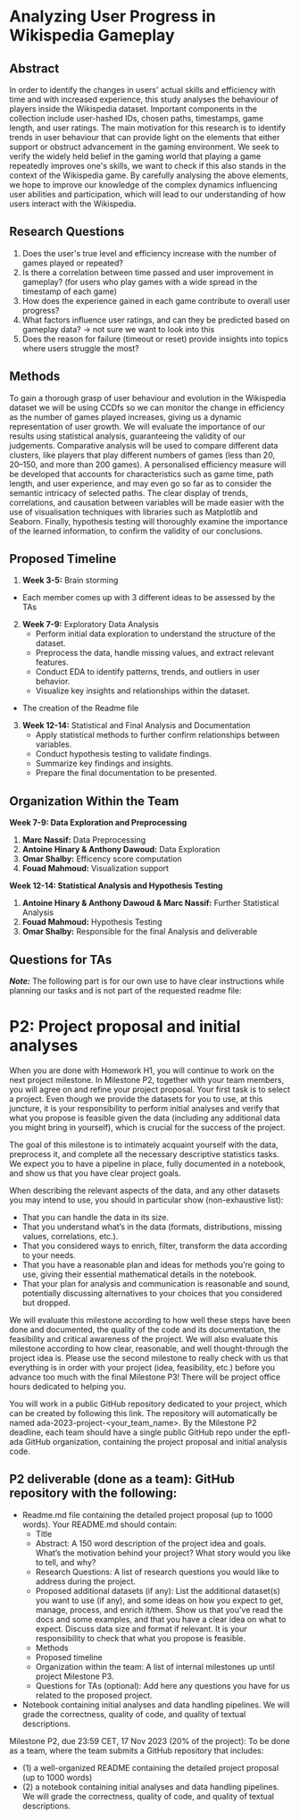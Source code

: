 # Analyzing User Progress in Wikispedia Gameplay

## Abstract

In order to identify the changes in users' actual skills and efficiency with time and with increased experience, this study analyses the behaviour of players inside the Wikispedia dataset. Important components in the collection include user-hashed IDs, chosen paths, timestamps, game length, and user ratings. The main motivation for this research is to identify trends in user behaviour that can provide light on the elements that either support or obstruct advancement in the gaming environment. We seek to verify the widely held belief in the gaming world that playing a game repeatedly improves one's skills, we want to check if this also stands in the context of the Wikispedia game. By carefully analysing the above elements, we hope to improve our knowledge of the complex dynamics influencing user abilities and participation, which will lead to our understanding of how users interact with the Wikispedia.

## Research Questions

1. Does the user's true level and efficiency increase with the number of games played or repeated?
2. Is there a correlation between time passed and user improvement in gameplay? (for users who play games with a wide spread in the timestamp of each game)
3. How does the experience gained in each game contribute to overall user progress?
4. What factors influence user ratings, and can they be predicted based on gameplay data? -> not sure we want to look into this
5. Does the reason for failure (timeout or reset) provide insights into topics where users struggle the most?


## Methods

To gain a thorough grasp of user behaviour and evolution in the Wikispedia dataset we will be using CCDfs so we can monitor the change in efficiency as the number of games played increases, giving us a dynamic representation of user growth. We will evaluate the importance of our results using statistical analysis, guaranteeing the validity of our judgements. Comparative analysis will be used to compare different data clusters, like players that play different numbers of games (less than 20, 20–150, and more than 200 games). A personalised efficiency measure will be developed that accounts for characteristics such as game time, path length, and user experience, and may even go so far as to consider the semantic intricacy of selected paths. The clear display of trends, correlations, and causation between variables will be made easier with the use of visualisation techniques with libraries such as Matplotlib and Seaborn. Finally, hypothesis testing will thoroughly examine the importance of the learned information, to confirm the validity of our conclusions.

## Proposed Timeline

1. **Week 3-5:** Brain storming
- Each member comes up with 3 different ideas to be assessed by the TAs 

2. **Week 7-9:** Exploratory Data Analysis
   - Perform initial data exploration to understand the structure of the dataset.
   - Preprocess the data, handle missing values, and extract relevant features.
   - Conduct EDA to identify patterns, trends, and outliers in user behavior.
   - Visualize key insights and relationships within the dataset.
- The creation of the Readme file

3. **Week 12-14:** Statistical and Final Analysis and Documentation
   - Apply statistical methods to further confirm relationships between variables.
   - Conduct hypothesis testing to validate findings.
   - Summarize key findings and insights.
   - Prepare the final documentation to be presented.

## Organization Within the Team

**Week 7-9: Data Exploration and Preprocessing**
1. **Marc Nassif:** Data Preprocessing
2. **Antoine Hinary & Anthony Dawoud:** Data Exploration
3. **Omar Shalby:** Efficency score computation
4. **Fouad Mahmoud:** Visualization support

**Week 12-14: Statistical Analysis and Hypothesis Testing**
1. **Antoine Hinary & Anthony Dawoud & Marc Nassif:** Further Statistical Analysis
2. **Fouad Mahmoud:** Hypothesis Testing
3. **Omar Shalby:** Responsible for the final Analysis and deliverable

## Questions for TAs


**_Note:_** The following part is for our own use to have clear instructions while planning our tasks and is not part of the requested readme file:

# P2: Project proposal and initial analyses
When you are done with Homework H1, you will continue to work on the next project milestone. In Milestone P2, together with your team members, you will agree on and refine your project proposal. Your first task is to select a project. Even though we provide the datasets for you to use, at this juncture, it is your responsibility to perform initial analyses and verify that what you propose is feasible given the data (including any additional data you might bring in yourself), which is crucial for the success of the project.

The goal of this milestone is to intimately acquaint yourself with the data, preprocess it, and complete all the necessary descriptive statistics tasks. We expect you to have a pipeline in place, fully documented in a notebook, and show us that you have clear project goals.

When describing the relevant aspects of the data, and any other datasets you may intend to use, you should in particular show (non-exhaustive list):

- That you can handle the data in its size.
- That you understand what’s in the data (formats, distributions, missing values, correlations, etc.).
- That you considered ways to enrich, filter, transform the data according to your needs.
- That you have a reasonable plan and ideas for methods you’re going to use, giving their essential mathematical details in the notebook.
- That your plan for analysis and communication is reasonable and sound, potentially discussing alternatives to your choices that you considered but dropped.

We will evaluate this milestone according to how well these steps have been done and documented, the quality of the code and its documentation, the feasibility and critical awareness of the project. We will also evaluate this milestone according to how clear, reasonable, and well thought-through the project idea is. Please use the second milestone to really check with us that everything is in order with your project (idea, feasibility, etc.) before you advance too much with the final Milestone P3! There will be project office hours dedicated to helping you.

You will work in a public GitHub repository dedicated to your project, which can be created by following this link. The repository will automatically be named ada-2023-project-<your_team_name>. By the Milestone P2 deadline, each team should have a single public GitHub repo under the epfl-ada GitHub organization, containing the project proposal and initial analysis code.

## P2 deliverable (done as a team): GitHub repository with the following:

- Readme.md file containing the detailed project proposal (up to 1000 words). Your README.md should contain:
  - Title
  - Abstract: A 150 word description of the project idea and goals. What’s the motivation behind your project? What story would you like to tell, and why?
  - Research Questions: A list of research questions you would like to address during the project.
  - Proposed additional datasets (if any): List the additional dataset(s) you want to use (if any), and some ideas on how you expect to get, manage, process, and enrich it/them. Show us that you’ve read the docs and some examples, and that you have a clear idea on what to expect. Discuss data size and format if relevant. It is your responsibility to check that what you propose is feasible.
  - Methods
  - Proposed timeline
  - Organization within the team: A list of internal milestones up until project Milestone P3.
  - Questions for TAs (optional): Add here any questions you have for us related to the proposed project.
- Notebook containing initial analyses and data handling pipelines. We will grade the correctness, quality of code, and quality of textual descriptions.

Milestone P2, due 23:59 CET, 17 Nov 2023 (20% of the project): To be done as a team, where the team submits a GitHub repository that includes:
- (1) a well-organized README containing the detailed project proposal (up to 1000 words)
- (2) a notebook containing initial analyses and data handling pipelines. We will grade the correctness, quality of code, and quality of textual descriptions.
